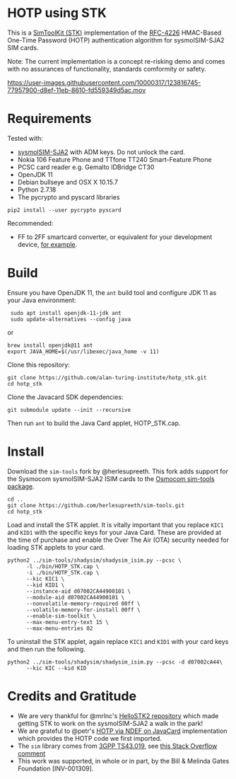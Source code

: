 # HOTP using STK
This is a [SimToolKit (STK)](http://www.bladox.cz/devel-docs/gen_stk.html) implementation of the [RFC-4226](https://datatracker.ietf.org/doc/html/rfc4226) HMAC-Based One-Time Password (HOTP) authentication algorithm for sysmoISIM-SJA2 SIM cards. 

Note: The current implementation is a concept re-risking demo and comes with no assurances of functionality, standards comformity or safety.

https://user-images.githubusercontent.com/10000317/123816745-77957900-d8ef-11eb-8610-fd559349d5ac.mov

# Requirements

Tested with:
* [sysmoISIM-SJA2](http://shop.sysmocom.de/products/sysmoISIM-SJA2) with ADM keys. Do not unlock the card.
* Nokia 106 Feature Phone and TTfone TT240 Smart-Feature Phone
* PCSC card reader e.g. Gemalto IDBridge CT30
* OpenJDK 11
* Debian bullseye and OSX X 10.15.7
* Python 2.7.18
* The pycrypto and pyscard libraries
```
pip2 install --user pycrypto pyscard
```

Recommended:
* FF to 2FF smartcard converter, or equivalent for your development device, [for example](https://www.aliexpress.com/item/32769577127.html?spm=a2g0s.9042311.0.0.5b4b4c4d68yrxs).

# Build

Ensure you have OpenJDK 11, the `ant` build tool and configure JDK 11 as your Java environment:
```
 sudo apt install openjdk-11-jdk ant
 sudo update-alternatives --config java
```
or
```
brew install openjdk@11 ant
export JAVA_HOME=$(/usr/libexec/java_home -v 11)
```

Clone this repository:
```
git clone https://github.com/alan-turing-institute/hotp_stk.git
cd hotp_stk
```

Clone the Javacard SDK dependencies:
```
git submodule update --init --recursive
```

Then run `ant` to build the Java Card applet, HOTP_STK.cap. 


# Install

Download the `sim-tools` fork by @herlesupreeth. This fork adds support for the Sysmocom sysmoISIM-SJA2 ISIM cards to the [Osmocom sim-tools package](git.osmocom.org/sim/sim-tools/).

```
cd ..
git clone https://github.com/herlesupreeth/sim-tools.git
cd hotp_stk
```

Load and install the STK applet. It is vitally important that you replace `KIC1` and `KID1` with the specific keys for your Java Card. These are provided at the time of purchase and enable the Over The Air (OTA) security needed for loading STK applets to your card.

```
python2 ../sim-tools/shadysim/shadysim_isim.py --pcsc \
      -l ./bin/HOTP_STK.cap \
      -i ./bin/HOTP_STK.cap \
      --kic KIC1 \
      --kid KID1 \
      --instance-aid d07002CA44900101 \
      --module-aid d07002CA44900101 \
      --nonvolatile-memory-required 00ff \
      --volatile-memory-for-install 00ff \
      --enable-sim-toolkit \
      --max-menu-entry-text 15 \
      --max-menu-entries 02 
```

To uninstall the STK applet, again replace `KIC1` and `KID1` with your card keys and then run the following.

```
python2 ../sim-tools/shadysim/shadysim_isim.py --pcsc -d d07002cA44\
      --kic KIC --kid KID
```

# Credits and Gratitude

* We are very thankful for @mrlnc's [HelloSTK2 repository](https://github.com/mrlnc/HelloSTK2) which made getting STK to work on the sysmoISIM-SJA2 a walk in the park!
* We are grateful to @petr's [HOTP via NDEF on JavaCard](https://github.com/petrs/hotp_via_ndef) implementation which provides the HOTP code we first imported.
* The `sim` library comes from [3GPP TS43.019](http://www.3gpp.org/ftp/Specs/archive/43_series/43.019/43019-560.zip), see [this Stack Overflow comment](https://stackoverflow.com/a/22471187)
* This work was supported, in whole or in part, by the Bill & Melinda Gates Foundation [INV-001309].
